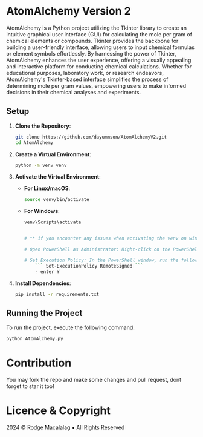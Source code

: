 # AtomAlchemy Version 2
AtomAlchemy is a Python project utilizing the Tkinter library to create an intuitive graphical user interface (GUI) for calculating the mole per gram of chemical elements or compounds. Tkinter provides the backbone for building a user-friendly interface, allowing users to input chemical formulas or element symbols effortlessly. By harnessing the power of Tkinter, AtomAlchemy enhances the user experience, offering a visually appealing and interactive platform for conducting chemical calculations. Whether for educational purposes, laboratory work, or research endeavors, AtomAlchemy's Tkinter-based interface simplifies the process of determining mole per gram values, empowering users to make informed decisions in their chemical analyses and experiments.


## Setup

1. **Clone the Repository**:
    ```bash
    git clone https://github.com/dayummson/AtomAlchemyV2.git
    cd AtomAlchemy
    ```

2. **Create a Virtual Environment**:
    ```bash
    python -m venv venv
    ```

3. **Activate the Virtual Environment**:
    - **For Linux/macOS**:
        ```bash
        source venv/bin/activate
        ```
    - **For Windows**:
        ```bash
        venv\Scripts\activate


        # ** if you encounter any issues when activating the venv on windows **

        # Open PowerShell as Administrator: Right-click on the PowerShell icon and select "Run as Administrator" to open PowerShell with administrative privileges.

        # Set Execution Policy: In the PowerShell window, run the following command to set the execution policy to allow local scripts to run:
            ``` Set-ExecutionPolicy RemoteSigned ```
            - enter Y
        ```

4. **Install Dependencies**:
    ```bash
    pip install -r requirements.txt
    ```

## Running the Project

To run the project, execute the following command:


```bash
python AtomAlchemy.py

```

# Contribution
 You may fork the repo and make some changes and pull request, dont forget to star it too!


 # Licence & Copyright
 2024 © Rodge Macalalag • All Rights Reserved


